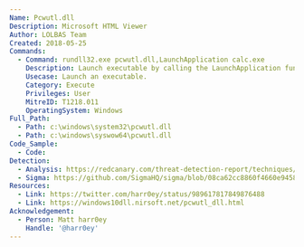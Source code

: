 ```yaml
---
Name: Pcwutl.dll
Description: Microsoft HTML Viewer
Author: LOLBAS Team
Created: 2018-05-25
Commands:
  - Command: rundll32.exe pcwutl.dll,LaunchApplication calc.exe
    Description: Launch executable by calling the LaunchApplication function.
    Usecase: Launch an executable.
    Category: Execute
    Privileges: User
    MitreID: T1218.011
    OperatingSystem: Windows
Full_Path:
  - Path: c:\windows\system32\pcwutl.dll
  - Path: c:\windows\syswow64\pcwutl.dll
Code_Sample:
  - Code:
Detection:
  - Analysis: https://redcanary.com/threat-detection-report/techniques/rundll32/
  - Sigma: https://github.com/SigmaHQ/sigma/blob/08ca62cc8860f4660e945805d0dd615ce75258c1/rules/windows/process_creation/win_susp_rundll32_activity.yml
Resources:
  - Link: https://twitter.com/harr0ey/status/989617817849876488
  - Link: https://windows10dll.nirsoft.net/pcwutl_dll.html
Acknowledgement:
  - Person: Matt harr0ey
    Handle: '@harr0ey'
---
```

